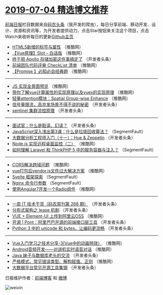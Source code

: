 # [2019-07-04 精选博文推荐](https://toutiao.qdkfweb.cn/date/2019/07/04)

[前端日报](https://qdkfweb.cn/c/news)栏目数据来自[码农头条](https://toutiao.qdkfweb.cn/)（我开发的爬虫），每日分享前端、移动开发、设计、资源和资讯等，为开发者提供动力，点击Star按钮来关注这个项目，点击Watch来收听每日的更新[Github主页](https://github.com/kujian/frontendDaily)
* [HTML5新增的标签与属性](https://toutiao.qdkfweb.cn/117331.html) （推酷网）
* [【Vue原理】Slot &#8211; 白话版](https://toutiao.qdkfweb.cn/117327.html) （推酷网）
* [终于把 Apollo 存储加密这件事搞定了](https://toutiao.qdkfweb.cn/117277.html) （开发者头条）
* [前端团队代码评审 CheckList 清单](https://toutiao.qdkfweb.cn/117280.html) （推酷网）
* [【Promise 】必知必会经典题](https://toutiao.qdkfweb.cn/117299.html) （推酷网）

***
* [JS 实现全景图预览](https://toutiao.qdkfweb.cn/117303.html) （推酷网）
* [带你了解vue计算属性的实现原理以及vuex的实现原理](https://toutiao.qdkfweb.cn/117304.html) （推酷网）
* [轻量attention模块：Spatial Group-wise Enhance](https://toutiao.qdkfweb.cn/117285.html) （推酷网）
* [信号量限流，高并发场景不得不说的秘密](https://toutiao.qdkfweb.cn/117353.html) （开发者头条）
* [sentinel 集群流控原理](https://toutiao.qdkfweb.cn/117242.html) （开发者头条）

***
* [面试官：什么是脏读、幻读？](https://toutiao.qdkfweb.cn/117352.html) （开发者头条）
* [JavaScript深入浅出第3课：什么是垃圾回收算法？](https://toutiao.qdkfweb.cn/117218.html) （SegmentFault）
* [大数据分析工程师入门（十一）：Hue &amp; Zeppelin](https://toutiao.qdkfweb.cn/117266.html) （开发者头条）
* [Node.js 实现远程桌面监控（二）](https://toutiao.qdkfweb.cn/117307.html) （推酷网）
* [如何理解 Laravel 和 ThinkPHP 5 中的服务容器与注入？](https://toutiao.qdkfweb.cn/117219.html) （SegmentFault）

***
* [CORS解决跨域问题](https://toutiao.qdkfweb.cn/117328.html) （推酷网）
* [vue打包后vendor.js文件过大解决方案](https://toutiao.qdkfweb.cn/117308.html) （推酷网）
* [Svelte 框架探索](https://toutiao.qdkfweb.cn/117220.html) （SegmentFault）
* [Nginx 命令行参数](https://toutiao.qdkfweb.cn/117221.html) （SegmentFault）
* [使用Angular7开发一个Radio组件](https://toutiao.qdkfweb.cn/117332.html) （推酷网）

***
* [一周 IT 技术干货（码农周刊第 268 期）](https://toutiao.qdkfweb.cn/117239.html) （开发者头条）
* [分布式架构之 lease 机制](https://toutiao.qdkfweb.cn/117256.html) （开发者头条）
* [VUE + Element-UI 上传到阿里云OSS](https://toutiao.qdkfweb.cn/117314.html) （推酷网）
* [开源 | Pont：阿里巴巴开源的前端接口层工具](https://toutiao.qdkfweb.cn/117273.html) （开发者头条）
* [Python 3 中的 unicode 和 bytes，让编码更流畅](https://toutiao.qdkfweb.cn/117351.html) （开发者头条）

***
* [Vue入门学习之技术分享-3(Vue中的动画特效）](https://toutiao.qdkfweb.cn/117316.html) （推酷网）
* [Android音频开发——对讲机实时语音对话](https://toutiao.qdkfweb.cn/117298.html) （推酷网）
* [Java 妹子与数据库老头的交流](https://toutiao.qdkfweb.cn/117243.html) （开发者头条）
* [严格模式、常见错误类型、解构赋值、正则](https://toutiao.qdkfweb.cn/117320.html) （推酷网）
* [大数据平台常见开源工具集锦](https://toutiao.qdkfweb.cn/117245.html) （开发者头条）

日报维护作者：[前端博客](https://qdkfweb.cn/) 和 [微博](https://qdkfweb.cn/go/weibo)

![weixin](https://user-images.githubusercontent.com/3055447/38468989-651132ac-3b80-11e8-8e6b-15122322a9d7.png)